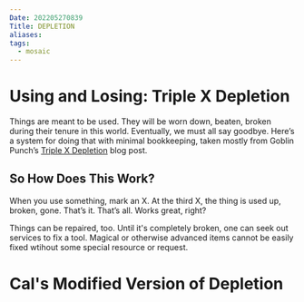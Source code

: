 ```yaml
---
Date: 202205270839
Title: DEPLETION
aliases: 
tags:
  - mosaic
---
```

# Using and Losing: Triple X Depletion
Things are meant to be used. They will be worn down, beaten, broken during their tenure in this world. Eventually, we must all say goodbye. Here’s a system for doing that with minimal bookkeeping, taken mostly from Goblin Punch’s [Triple X Depletion](https://goblinpunch.blogspot.com/2018/09/triple-x-depletion-unified-depletion.html) blog post.

## So How Does This Work?
When you use something, mark an X. At the third X, the thing is used up, broken, gone. That’s it. That’s all. Works great, right?

Things can be repaired, too. Until it's completely broken, one can seek out services to fix a tool. Magical or otherwise advanced items cannot be easily fixed wtihout some special resource or request.

# Cal's Modified Version of Depletion

